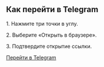<!DOCTYPE html>
<html lang="ru">
<head>
    <meta charset="UTF-8">
    <meta name="viewport" content="width=device-width, initial-scale=1.0">
    <title>Как открыть Telegram</title>
</head>
<body>
    <h2>Как перейти в Telegram</h2>
    <p>1. Нажмите три точки в углу.</p>
    <p>2. Выберите «Открыть в браузере».</p>
    <p>3. Подтвердите открытие ссылки.</p>
    <a href="https://t.me/+XgnHU9Pb5V0yN2Ni">Перейти в Telegram</a>
</body>
</html>
